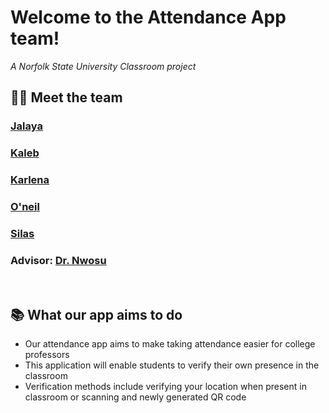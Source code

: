 # Welcome to the Attendance App team!
*A Norfolk State University Classroom project*

## 🧑‍💻 Meet the team
### **[Jalaya](https://github.com/)**
### **[Kaleb](https://github.com/KalebJ683/)**
### **[Karlena](https://github.com/)**
### **[O'neil](https://github.com/)**
### **[Silas](https://github.com/SilasVM)**
### **Advisor: [Dr. Nwosu](http://github.com)**

</br>

## 📚 What our app aims to do
- Our attendance app aims to make taking attendance easier for college professors
- This application will enable students to verify their own presence in the classroom
- Verification methods include verifying your location when present in classroom or scanning and newly generated QR code

</br>

